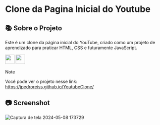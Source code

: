# Clone da Pagina Inicial do Youtube

## 📚 Sobre o Projeto
Este é um clone da página inicial do YouTube, criado como um projeto de aprendizado para praticar HTML, CSS e futuramente JavaScript.

<p>
  <img src="https://cdn.jsdelivr.net/gh/devicons/devicon@latest/icons/html5/html5-original.svg" width="30" height="30"/>
  <img src="https://cdn.jsdelivr.net/gh/devicons/devicon@latest/icons/css3/css3-original.svg" width="30" height="30"/>     
</p>

> [!NOTE]
> Você pode ver o projeto nesse link: https://jpedroreiss.github.io/YoutubeClone/

## 📷 Screenshot
![Captura de tela 2024-05-08 173729](https://github.com/jpedroreiss/YoutubeClone/assets/78040348/c1d808f0-5d3c-4518-8397-02a9eea55e8f)


 

